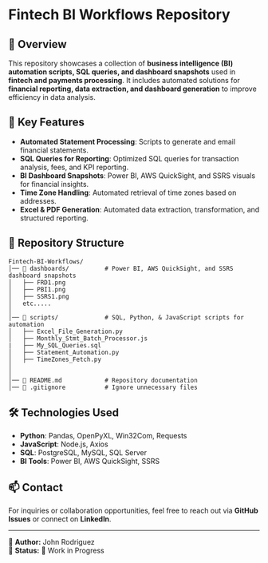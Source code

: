 # Fintech BI Workflows Repository

## 📌 Overview
This repository showcases a collection of **business intelligence (BI) automation scripts, SQL queries, and dashboard snapshots** used in **fintech and payments processing**. It includes automated solutions for **financial reporting, data extraction, and dashboard generation** to improve efficiency in data analysis.

## 🚀 Key Features
- **Automated Statement Processing**: Scripts to generate and email financial statements.
- **SQL Queries for Reporting**: Optimized SQL queries for transaction analysis, fees, and KPI reporting.
- **BI Dashboard Snapshots**: Power BI, AWS QuickSight, and SSRS visuals for financial insights.
- **Time Zone Handling**: Automated retrieval of time zones based on addresses.
- **Excel & PDF Generation**: Automated data extraction, transformation, and structured reporting.

## 📂 Repository Structure
```
Fintech-BI-Workflows/
│── 📂 dashboards/          # Power BI, AWS QuickSight, and SSRS dashboard snapshots
│   ├── FRD1.png
│   ├── PBI1.png
│   ├── SSRS1.png
│   etc.....
│
│── 📂 scripts/             # SQL, Python, & JavaScript scripts for automation
│   ├── Excel_File_Generation.py
│   ├── Monthly_Stmt_Batch_Processor.js
|   ├── My_SQL_Queries.sql
│   ├── Statement_Automation.py
│   ├── TimeZones_Fetch.py
│
│
│── 📜 README.md            # Repository documentation
│── 📜 .gitignore           # Ignore unnecessary files
```

## 🛠️ Technologies Used
- **Python**: Pandas, OpenPyXL, Win32Com, Requests
- **JavaScript**: Node.js, Axios
- **SQL**: PostgreSQL, MySQL, SQL Server
- **BI Tools**: Power BI, AWS QuickSight, SSRS

## 📫 Contact
For inquiries or collaboration opportunities, feel free to reach out via **GitHub Issues** or connect on **LinkedIn**.

---
🔹 **Author:** John Rodriguez  
🔹 **Status:** 🚧 Work in Progress

